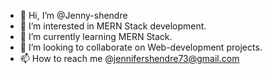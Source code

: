 - 👋 Hi, I’m @Jenny-shendre
- 👀 I’m interested in MERN Stack development.
- 🌱 I’m currently learning MERN Stack.
- 💞️ I’m looking to collaborate on Web-development projects.
- 📫 How to reach me @jennifershendre73@gmail.com 

<!---
Jenny-shendre/Jenny-shendre is a ✨ special ✨ repository because its `README.md` (this file) appears on your GitHub profile.
You can click the Preview link to take a look at your changes.
--->
